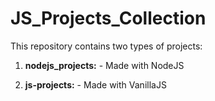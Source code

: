 # JS_Projects_Collection

This repository contains two types of projects:

1. **nodejs_projects:** - Made with NodeJS
   
2. **js-projects:** - Made with VanillaJS



